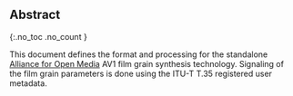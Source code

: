 
## Abstract
{:.no_toc .no_count }

This document defines the format and processing for the
standalone [Alliance for Open Media][AOM] AV1 film grain synthesis technology.
Signaling of the film grain parameters is done using the ITU-T T.35 registered user metadata.

[AOM]: http://aomedia.org/
